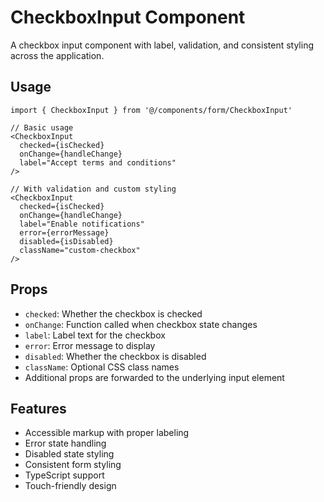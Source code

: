 # CheckboxInput Component

A checkbox input component with label, validation, and consistent styling across the application.

## Usage

```tsx
import { CheckboxInput } from '@/components/form/CheckboxInput'

// Basic usage
<CheckboxInput 
  checked={isChecked}
  onChange={handleChange}
  label="Accept terms and conditions"
/>

// With validation and custom styling
<CheckboxInput 
  checked={isChecked}
  onChange={handleChange}
  label="Enable notifications"
  error={errorMessage}
  disabled={isDisabled}
  className="custom-checkbox"
/>
```

## Props

- `checked`: Whether the checkbox is checked
- `onChange`: Function called when checkbox state changes
- `label`: Label text for the checkbox
- `error`: Error message to display
- `disabled`: Whether the checkbox is disabled
- `className`: Optional CSS class names
- Additional props are forwarded to the underlying input element

## Features

- Accessible markup with proper labeling
- Error state handling
- Disabled state styling
- Consistent form styling
- TypeScript support
- Touch-friendly design 